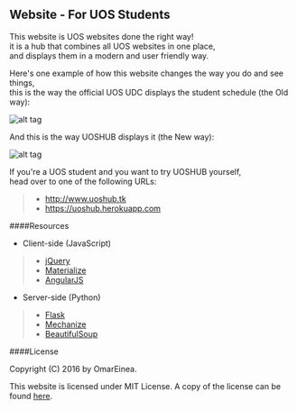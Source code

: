 Website - For UOS Students
---


This website is UOS websites done the right way!<br>
it is a hub that combines all UOS websites in one place,<br>
and displays them in a modern and user friendly way.

Here's one example of how this website changes the way you do and see things,<br>
this is the way the official UOS UDC displays the student schedule (the Old way):

![alt tag](https://raw.githubusercontent.com/OmarEinea/UOSHUB/materialize/static/img/old_schedule.png)

And this is the way UOSHUB displays it (the New way):

![alt tag](https://raw.githubusercontent.com/OmarEinea/UOSHUB/materialize/static/img/new_schedule.png)


If you're a UOS student and you want to try UOSHUB yourself,<br>
head over to one of the following URLs:
> - http://www.uoshub.tk
> - https://uoshub.herokuapp.com

####Resources
- Client-side (JavaScript)
> - [jQuery](https://github.com/jquery/jquery)
> - [Materialize](https://github.com/dogfalo/materialize)
> - [AngularJS](https://github.com/angular/angular.js)

- Server-side (Python)
> - [Flask](https://github.com/pallets/flask)
> - [Mechanize](https://github.com/jjlee/mechanize)
> - [BeautifulSoup](https://www.crummy.com/software/BeautifulSoup)


####License

Copyright (C) 2016 by OmarEinea.

This website is licensed under MIT License. A copy of the license can be found [here](https://github.com/OmarEinea/UOSHUB/blob/materialize/LICENSE.md).

